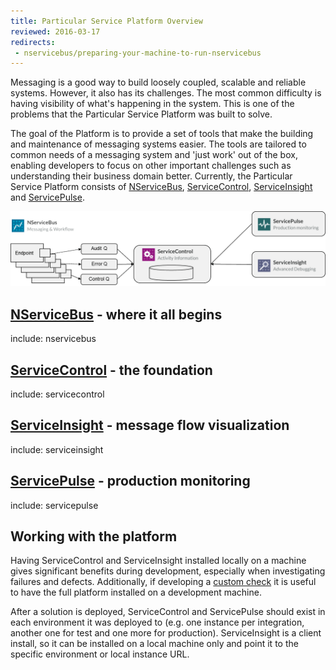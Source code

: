 ```yaml
---
title: Particular Service Platform Overview
reviewed: 2016-03-17
redirects:
 - nservicebus/preparing-your-machine-to-run-nservicebus
---
```


Messaging is a good way to build loosely coupled, scalable and reliable systems. However, it also has its challenges. The most common difficulty is having visibility of what's happening in the system. This is one of the problems that the Particular Service Platform was built to solve.

The goal of the Platform is to provide a set of tools that make the building and maintenance of messaging systems easier. The tools are tailored to common needs of a messaging system and 'just work' out of the box, enabling developers to focus on other important challenges such as understanding their business domain better. Currently, the Particular Service Platform consists of [NServiceBus](/nservicebus), [ServiceControl](/servicecontrol), [ServiceInsight](/serviceinsight) and [ServicePulse](/servicepulse).

![Particular Service Platform architecture](architecture-overview.png)


## [NServiceBus](/nservicebus) - where it all begins

include: nservicebus


## [ServiceControl](/servicecontrol) - the foundation

include: servicecontrol


## [ServiceInsight](/serviceinsight) - message flow visualization

include: serviceinsight


## [ServicePulse](/servicepulse) - production monitoring

include: servicepulse


## Working with the platform

Having ServiceControl and ServiceInsight installed locally on a machine gives significant benefits during development, especially when investigating failures and defects. Additionally, if developing a [custom check](/servicecontrol/plugins/custom-checks.md) it is useful to have the full platform installed on a development machine.

After a solution is deployed, ServiceControl and ServicePulse should exist in each environment it was deployed to (e.g. one instance per integration, another one for test and one more for production). ServiceInsight is a client install, so it can be installed on a local machine only and point it to the specific environment or local instance URL.